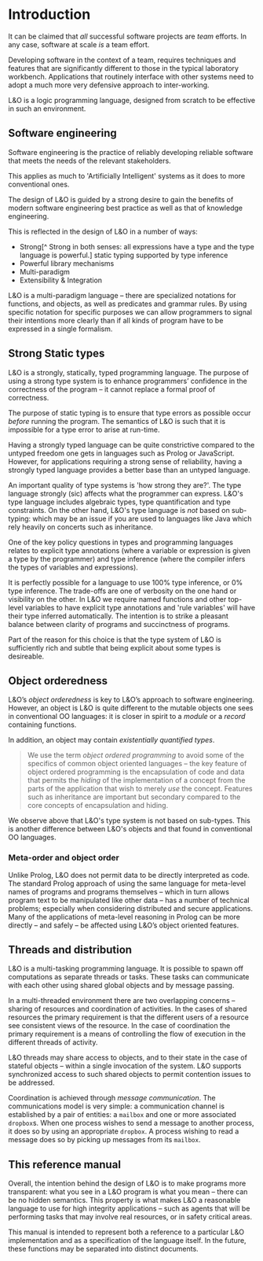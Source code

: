 # Introduction
It can be claimed that _all_ successful software projects are _team_ efforts. In any case, software at scale _is_ a team effort.

Developing software in the context of a team, requires techniques and features that are significantly different to those in the typical laboratory workbench. Applications that routinely interface with other systems need to adopt a much more very defensive approach to inter-working. 

L&O is a logic programming language, designed from scratch to be effective in such an environment.

## Software engineering

Software engineering is the practice of reliably developing reliable software that meets the needs of the relevant stakeholders.

This applies as much to 'Artificially Intelligent' systems as it does to more conventional ones.

The design of L&O is guided by a strong desire to gain the benefits of modern software engineering best practice as well as that of knowledge engineering.

This is reflected in the design of L&O in a number of ways:

* Strong[^ Strong in both senses: all expressions have a type and the type language is powerful.] static typing supported by type inference
* Powerful library mechanisms
* Multi-paradigm
* Extensibility & Integration

L&O is a multi-paradigm language – there are specialized notations for functions, and objects, as well as predicates and grammar rules. By using specific notation for specific purposes we can allow programmers to signal their intentions more clearly than if all kinds of program have to be expressed in a single formalism.

## Strong Static types

L&O is a strongly, statically, typed programming language. The purpose of using a strong type system is to enhance programmers’ confidence in the correctness of the program – it cannot replace a formal proof of correctness.

The purpose of static typing is to ensure that type errors as possible occur *before* running the program. The semantics of L&O is such that it is impossible for a type error to arise at run-time.

Having a strongly typed language can be quite constrictive compared to the untyped freedom one gets in languages such as Prolog or JavaScript. However, for applications requiring a strong sense of reliability, having a strongly typed language provides a better base than an untyped language.

An important quality of type systems is 'how strong they are?'. The type language strongly (sic) affects what the programmer can express. L&O's type language includes algebraic types, type quantification and type constraints. On the other hand, L&O's type language is _not_ based on sub-typing: which may be an issue if you are used to languages like Java which rely heavily on concerts such as inheritance.

One of the key policy questions in types and programming languages relates to explicit type annotations (where a variable or expression is given a type by the programmer) and type inference (where the compiler infers the types of variables and expressions).

It is perfectly possible for a language to use 100% type inference, or 0% type inference. The trade-offs are one of verbosity on the one hand or visibility on the other. In L&O we require named functions and other top-level variables to have explicit type annotations and 'rule variables' will have their type inferred automatically. The intention is to strike a pleasant balance between clarity of programs and succinctness of programs. 

Part of the reason for this choice is that the type system of L&O is sufficiently rich and subtle that being explicit about some types is desireable.

## Object orderedness

L&O’s *object orderedness* is key to L&O’s approach to software engineering. However, an object is L&O is quite different to the mutable objects one sees in conventional OO languages: it is closer in spirit to a _module_ or a _record_ containing functions.

In addition, an object may contain _existentially quantified types_.

> We use the term *object ordered programming* to avoid some of the specifics of common object oriented languages – the key feature of object ordered programming is the encapsulation of code and data that permits the *hiding* of the implementation of a concept from the parts of the application that wish to merely *use* the concept. Features such as inheritance are important but secondary compared to the core concepts of encapsulation and hiding.

We observe above that L&O's type system is not based on sub-types. This is another difference between L&O's objects and that found in conventional OO languages.

### Meta-order and object order

Unlike Prolog, L&O does not permit data to be directly interpreted as code. The standard Prolog approach of using the same language for meta-level names of programs and programs themselves – which in turn allows program text to be manipulated like other data – has a number of technical problems; especially when considering distributed and secure applications. Many of the applications of meta-level reasoning in Prolog can be more directly – and safely – be affected using L&O’s object oriented features.

## Threads and distribution

L&O is a multi-tasking programming language. It is possible to spawn off computations as separate threads or tasks. These tasks can communicate with each other using shared global objects and by message passing.

In a multi-threaded environment there are two overlapping concerns – sharing of resources and coordination of activities. In the cases of shared resources the primary requirement is that the different users of a resource see consistent views of the resource. In the case of coordination the primary requirement is a means of controlling the flow of execution in the different threads of activity.

L&O threads may share access to objects, and to their state in the case of stateful objects – within a single invocation of the system. L&O supports synchronized access to such shared objects to permit contention issues to be addressed.

Coordination is achieved through *message communication*. The communications model is very simple: a communication channel is established by a pair of entities: a `mailbox` and one or more associated `dropbox`s. When one process wishes to send a message to another process, it does so by using an appropriate `dropbox`. A process wishing to read a message does so by picking up messages from its `mailbox`.

## This reference manual

Overall, the intention behind the design of L&O is to make programs more transparent: what you see in a L&O program is what you mean – there can be no hidden semantics. This property is what makes L&O a reasonable language to use for high integrity applications – such as agents that will be performing tasks that may involve real resources, or in safety critical areas.

This manual is intended to represent both a reference to a particular L&O implementation and as a specification of the language itself. In the future, these functions may be separated into distinct documents.
